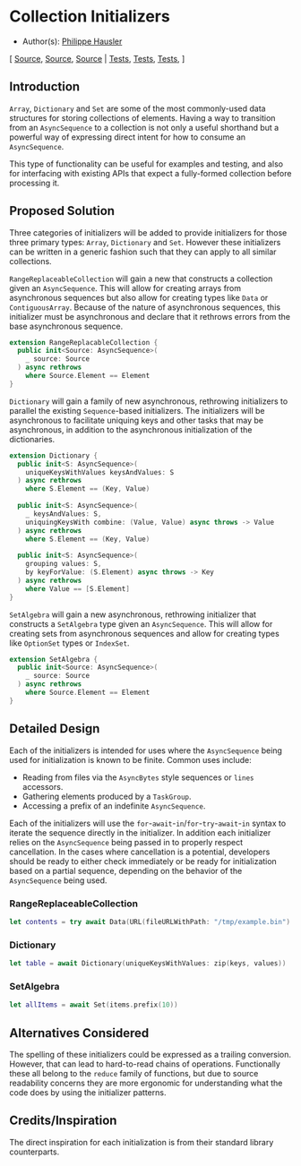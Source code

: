 # Collection Initializers

* Author(s): [Philippe Hausler](https://github.com/phausler)

[
[Source](https://github.com/apple/swift-async-algorithms/blob/main/Sources/AsyncAlgorithms/Dictionary.swift),
[Source](https://github.com/apple/swift-async-algorithms/blob/main/Sources/AsyncAlgorithms/RangeReplaceableCollection.swift),
[Source](https://github.com/apple/swift-async-algorithms/blob/main/Sources/AsyncAlgorithms/SetAlgebra.swift) |
[Tests](https://github.com/apple/swift-async-algorithms/blob/main/Tests/AsyncAlgorithmsTests/TestDictionary.swift),
[Tests](https://github.com/apple/swift-async-algorithms/blob/main/Tests/AsyncAlgorithmsTests/TestRangeReplacableCollection.swift),
[Tests](https://github.com/apple/swift-async-algorithms/blob/main/Tests/AsyncAlgorithmsTests/TestSetAlgebra.swift),
]


## Introduction

`Array`, `Dictionary` and `Set` are some of the most commonly-used data structures for storing collections of elements. Having a way to transition from an `AsyncSequence` to a collection is not only a useful shorthand but a powerful way of expressing direct intent for how to consume an `AsyncSequence`.

This type of functionality can be useful for examples and testing, and also for interfacing with existing APIs that expect a fully-formed collection before processing it.

## Proposed Solution

Three categories of initializers will be added to provide initializers for those three primary types: `Array`, `Dictionary` and `Set`. However these initializers can be written in a generic fashion such that they can apply to all similar collections.

`RangeReplaceableCollection` will gain a new that constructs a collection given an `AsyncSequence`. This will allow for creating arrays from asynchronous sequences but also allow for creating types like `Data` or `ContiguousArray`. Because of the nature of asynchronous sequences, this initializer must be asynchronous and declare that it rethrows errors from the base asynchronous sequence.

```swift
extension RangeReplacableCollection {
  public init<Source: AsyncSequence>(
    _ source: Source
  ) async rethrows 
    where Source.Element == Element
}
```

`Dictionary` will gain a family of new asynchronous, rethrowing initializers to parallel the existing `Sequence`-based initializers. The initializers will be asynchronous to facilitate uniquing keys and other tasks that may be asynchronous, in addition to the asynchronous initialization of the dictionaries.

```swift
extension Dictionary {
  public init<S: AsyncSequence>(
    uniqueKeysWithValues keysAndValues: S
  ) async rethrows 
    where S.Element == (Key, Value)
    
  public init<S: AsyncSequence>(
    _ keysAndValues: S, 
    uniquingKeysWith combine: (Value, Value) async throws -> Value
  ) async rethrows
    where S.Element == (Key, Value)
    
  public init<S: AsyncSequence>(
    grouping values: S, 
    by keyForValue: (S.Element) async throws -> Key
  ) async rethrows
    where Value == [S.Element]
}
```

`SetAlgebra` will gain a new asynchronous, rethrowing initializer that constructs a `SetAlgebra` type given an `AsyncSequence`. This will allow for creating sets from asynchronous sequences and allow for creating types like `OptionSet` types or `IndexSet`.

```swift
extension SetAlgebra {
  public init<Source: AsyncSequence>(
    _ source: Source
  ) async rethrows
    where Source.Element == Element
}
```

## Detailed Design

Each of the initializers is intended for uses where the `AsyncSequence` being used for initialization is known to be finite. Common uses include: 

* Reading from files via the `AsyncBytes` style sequences or `lines` accessors.
* Gathering elements produced by a `TaskGroup`.
* Accessing a prefix of an indefinite `AsyncSequence`. 

Each of the initializers will use the `for`-`await`-`in`/`for`-`try`-`await`-`in` syntax to iterate the sequence directly in the initializer. In addition each initializer relies on the `AsyncSequence` being passed in to properly respect cancellation. In the cases where cancellation is a potential, developers should be ready to either check immediately or be ready for initialization based on a partial sequence, depending on the behavior of the `AsyncSequence` being used. 

### RangeReplaceableCollection

```swift
let contents = try await Data(URL(fileURLWithPath: "/tmp/example.bin").resourceBytes)
```

### Dictionary

```swift
let table = await Dictionary(uniqueKeysWithValues: zip(keys, values))
```

### SetAlgebra

```swift
let allItems = await Set(items.prefix(10))
```

## Alternatives Considered

The spelling of these initializers could be expressed as a trailing conversion. However, that can lead to hard-to-read chains of operations. Functionally these all belong to the `reduce` family of functions, but due to source readability concerns they are more ergonomic for understanding what the code does by using the initializer patterns.

## Credits/Inspiration

The direct inspiration for each initialization is from their standard library counterparts. 
